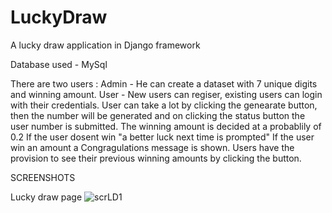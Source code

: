 # LuckyDraw
A lucky draw application in Django framework

Database used - MySql


There are two users :
Admin - He can create a dataset with 7 unique digits and winning amount.
User - New users can regiser, existing users can login with their credentials.
       User can take a lot by clicking the genearate button, then the number will be generated and on clicking the status button 
       the user number is submitted.
       The winning amount is decided at a probablily of 0.2
       If the user dosent win "a better luck next time is prompted"
       If the user win an amount a Congragulations message is shown.
       Users have the provision to see their previous winning amounts by clicking the button.
       
       
SCREENSHOTS

Lucky draw page
![scrLD1](https://user-images.githubusercontent.com/86707340/132125382-18a82397-49a6-4319-bddc-28a07a8e8e2a.JPG)


